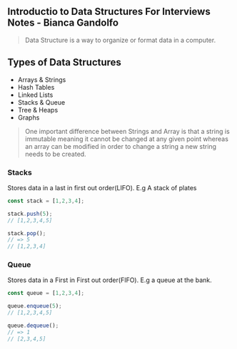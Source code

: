 ## Introductio to Data Structures For Interviews Notes - Bianca Gandolfo

> Data Structure is a way to organize or format data in a computer.

## Types of Data Structures
- Arrays & Strings
- Hash Tables
- Linked Lists
- Stacks & Queue
- Tree & Heaps
- Graphs

> One important difference between Strings and Array is that a string is immutable meaning it cannot be changed at any given point whereas an array can be modified in order to change a string a new string needs to be created.

### Stacks
Stores data in a last in first out order(LIFO). E.g A stack of plates

```js
const stack = [1,2,3,4];

stack.push(5);
// [1,2,3,4,5]

stack.pop();
// => 5
// [1,2,3,4]
```

### Queue
Stores data in a First in First out order(FIFO). E.g a queue at the bank.

```js
const queue = [1,2,3,4];

queue.enqueue(5);
// [1,2,3,4,5]

queue.dequeue();
// => 1
// [2,3,4,5]
```